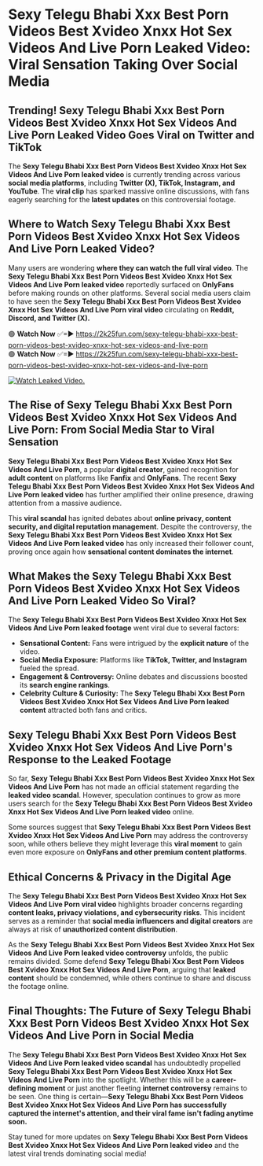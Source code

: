 # Sexy Telegu Bhabi Xxx Best Porn Videos Best Xvideo Xnxx Hot Sex Videos And Live Porn Leaked Video: Viral Sensation Taking Over Social Media

## **Trending! Sexy Telegu Bhabi Xxx Best Porn Videos Best Xvideo Xnxx Hot Sex Videos And Live Porn Leaked Video Goes Viral on Twitter and TikTok**
The **Sexy Telegu Bhabi Xxx Best Porn Videos Best Xvideo Xnxx Hot Sex Videos And Live Porn leaked video** is currently trending across various **social media platforms**, including **Twitter (X), TikTok, Instagram, and YouTube**. The **viral clip** has sparked massive online discussions, with fans eagerly searching for the **latest updates** on this controversial footage.

## **Where to Watch Sexy Telegu Bhabi Xxx Best Porn Videos Best Xvideo Xnxx Hot Sex Videos And Live Porn Leaked Video?**
Many users are wondering **where they can watch the full viral video**. The **Sexy Telegu Bhabi Xxx Best Porn Videos Best Xvideo Xnxx Hot Sex Videos And Live Porn leaked video** reportedly surfaced on **OnlyFans** before making rounds on other platforms. Several social media users claim to have seen the **Sexy Telegu Bhabi Xxx Best Porn Videos Best Xvideo Xnxx Hot Sex Videos And Live Porn viral video** circulating on **Reddit, Discord, and Twitter (X).**

🟢 **Watch Now** ✅=► https://2k25fun.com/sexy-telegu-bhabi-xxx-best-porn-videos-best-xvideo-xnxx-hot-sex-videos-and-live-porn  
🟢 **Watch Now** ✅=► https://2k25fun.com/sexy-telegu-bhabi-xxx-best-porn-videos-best-xvideo-xnxx-hot-sex-videos-and-live-porn  

[![Watch Leaked Video.](https://miro.medium.com/v2/resize:fit:828/format:webp/1*cilzJN44JGOrTw9NJCrNHA.gif "Watch Leaked Video")](https://2k25fun.com/sexy-telegu-bhabi-xxx-best-porn-videos-best-xvideo-xnxx-hot-sex-videos-and-live-porn)

## **The Rise of Sexy Telegu Bhabi Xxx Best Porn Videos Best Xvideo Xnxx Hot Sex Videos And Live Porn: From Social Media Star to Viral Sensation**
**Sexy Telegu Bhabi Xxx Best Porn Videos Best Xvideo Xnxx Hot Sex Videos And Live Porn**, a popular **digital creator**, gained recognition for **adult content** on platforms like **Fanfix** and **OnlyFans**. The recent **Sexy Telegu Bhabi Xxx Best Porn Videos Best Xvideo Xnxx Hot Sex Videos And Live Porn leaked video** has further amplified their online presence, drawing attention from a massive audience.

This **viral scandal** has ignited debates about **online privacy, content security, and digital reputation management**. Despite the controversy, the **Sexy Telegu Bhabi Xxx Best Porn Videos Best Xvideo Xnxx Hot Sex Videos And Live Porn leaked video** has only increased their follower count, proving once again how **sensational content dominates the internet**.

## **What Makes the Sexy Telegu Bhabi Xxx Best Porn Videos Best Xvideo Xnxx Hot Sex Videos And Live Porn Leaked Video So Viral?**
The **Sexy Telegu Bhabi Xxx Best Porn Videos Best Xvideo Xnxx Hot Sex Videos And Live Porn leaked footage** went viral due to several factors:
- **Sensational Content:** Fans were intrigued by the **explicit nature** of the video.
- **Social Media Exposure:** Platforms like **TikTok, Twitter, and Instagram** fueled the spread.
- **Engagement & Controversy:** Online debates and discussions boosted its **search engine rankings**.
- **Celebrity Culture & Curiosity:** The **Sexy Telegu Bhabi Xxx Best Porn Videos Best Xvideo Xnxx Hot Sex Videos And Live Porn leaked content** attracted both fans and critics.

## **Sexy Telegu Bhabi Xxx Best Porn Videos Best Xvideo Xnxx Hot Sex Videos And Live Porn's Response to the Leaked Footage**
So far, **Sexy Telegu Bhabi Xxx Best Porn Videos Best Xvideo Xnxx Hot Sex Videos And Live Porn** has not made an official statement regarding the **leaked video scandal**. However, speculation continues to grow as more users search for the **Sexy Telegu Bhabi Xxx Best Porn Videos Best Xvideo Xnxx Hot Sex Videos And Live Porn leaked video** online.

Some sources suggest that **Sexy Telegu Bhabi Xxx Best Porn Videos Best Xvideo Xnxx Hot Sex Videos And Live Porn** may address the controversy soon, while others believe they might leverage this **viral moment** to gain even more exposure on **OnlyFans and other premium content platforms**.

## **Ethical Concerns & Privacy in the Digital Age**
The **Sexy Telegu Bhabi Xxx Best Porn Videos Best Xvideo Xnxx Hot Sex Videos And Live Porn viral video** highlights broader concerns regarding **content leaks, privacy violations, and cybersecurity risks**. This incident serves as a reminder that **social media influencers and digital creators** are always at risk of **unauthorized content distribution**.

As the **Sexy Telegu Bhabi Xxx Best Porn Videos Best Xvideo Xnxx Hot Sex Videos And Live Porn leaked video controversy** unfolds, the public remains divided. Some defend **Sexy Telegu Bhabi Xxx Best Porn Videos Best Xvideo Xnxx Hot Sex Videos And Live Porn**, arguing that **leaked content** should be condemned, while others continue to share and discuss the footage online.

## **Final Thoughts: The Future of Sexy Telegu Bhabi Xxx Best Porn Videos Best Xvideo Xnxx Hot Sex Videos And Live Porn in Social Media**
The **Sexy Telegu Bhabi Xxx Best Porn Videos Best Xvideo Xnxx Hot Sex Videos And Live Porn leaked video scandal** has undoubtedly propelled **Sexy Telegu Bhabi Xxx Best Porn Videos Best Xvideo Xnxx Hot Sex Videos And Live Porn** into the spotlight. Whether this will be a **career-defining moment** or just another fleeting **internet controversy** remains to be seen. One thing is certain—**Sexy Telegu Bhabi Xxx Best Porn Videos Best Xvideo Xnxx Hot Sex Videos And Live Porn has successfully captured the internet's attention, and their viral fame isn't fading anytime soon.**

Stay tuned for more updates on **Sexy Telegu Bhabi Xxx Best Porn Videos Best Xvideo Xnxx Hot Sex Videos And Live Porn leaked video** and the latest viral trends dominating social media!